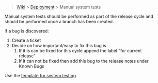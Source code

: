 > [Wiki](Home) > [Deployment](Deployment) > Manual system tests

Manual system tests should be performed as part of the release cycle and should be performed once a branch has been created.

If a bug is discovered:

1. Create a ticket
1. Decide on how important/easy to fix this bug is
    1. If it is can be fixed for this cycle append the label "for current release"
    1. If it can not be fixed then add this bug to the release notes under Known Bugs

Use the [template for system testing](testing/manual_system_tests_template.xlsx).
